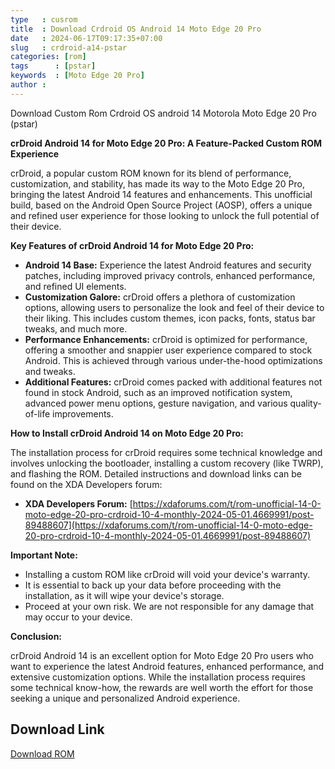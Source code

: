 ```yaml
---
type   : cusrom
title  : Download Crdroid OS Android 14 Moto Edge 20 Pro
date   : 2024-06-17T09:17:35+07:00
slug   : crdroid-a14-pstar
categories: [rom]
tags      : [pstar]
keywords  : [Moto Edge 20 Pro]
author : 
---
```


Download Custom Rom Crdroid OS android 14 Motorola Moto Edge 20 Pro (pstar)

**crDroid Android 14 for Moto Edge 20 Pro: A Feature-Packed Custom ROM Experience**

crDroid, a popular custom ROM known for its blend of performance, customization, and stability, has made its way to the Moto Edge 20 Pro, bringing the latest Android 14 features and enhancements. This unofficial build, based on the Android Open Source Project (AOSP), offers a unique and refined user experience for those looking to unlock the full potential of their device.

**Key Features of crDroid Android 14 for Moto Edge 20 Pro:**

* **Android 14 Base:** Experience the latest Android features and security patches, including improved privacy controls, enhanced performance, and refined UI elements.
* **Customization Galore:** crDroid offers a plethora of customization options, allowing users to personalize the look and feel of their device to their liking. This includes custom themes, icon packs, fonts, status bar tweaks, and much more.
* **Performance Enhancements:** crDroid is optimized for performance, offering a smoother and snappier user experience compared to stock Android. This is achieved through various under-the-hood optimizations and tweaks.
* **Additional Features:** crDroid comes packed with additional features not found in stock Android, such as an improved notification system, advanced power menu options, gesture navigation, and various quality-of-life improvements.

**How to Install crDroid Android 14 on Moto Edge 20 Pro:**

The installation process for crDroid requires some technical knowledge and involves unlocking the bootloader, installing a custom recovery (like TWRP), and flashing the ROM. Detailed instructions and download links can be found on the XDA Developers forum:

* **XDA Developers Forum:** [https://xdaforums.com/t/rom-unofficial-14-0-moto-edge-20-pro-crdroid-10-4-monthly-2024-05-01.4669991/post-89488607](https://xdaforums.com/t/rom-unofficial-14-0-moto-edge-20-pro-crdroid-10-4-monthly-2024-05-01.4669991/post-89488607)

**Important Note:**

* Installing a custom ROM like crDroid will void your device's warranty.
* It is essential to back up your data before proceeding with the installation, as it will wipe your device's storage.
* Proceed at your own risk. We are not responsible for any damage that may occur to your device.

**Conclusion:**

crDroid Android 14 is an excellent option for Moto Edge 20 Pro users who want to experience the latest Android features, enhanced performance, and extensive customization options. While the installation process requires some technical know-how, the rewards are well worth the effort for those seeking a unique and personalized Android experience.

## Download Link
[Download ROM](https://sourceforge.net/projects/crdroid/files/pstar/10.x/)

